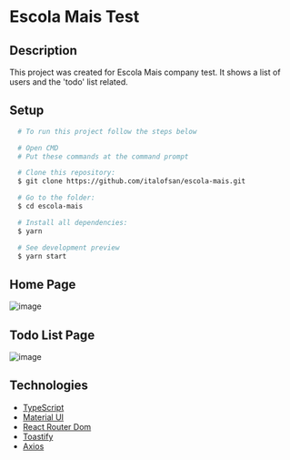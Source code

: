 # Escola Mais Test

## Description
This project was created for Escola Mais company test. It shows a list of users and the 'todo' list related.

## Setup

```bash
  # To run this project follow the steps below

  # Open CMD
  # Put these commands at the command prompt 

  # Clone this repository:
  $ git clone https://github.com/italofsan/escola-mais.git

  # Go to the folder:
  $ cd escola-mais

  # Install all dependencies:
  $ yarn

  # See development preview
  $ yarn start
```

## Home Page
![image](https://user-images.githubusercontent.com/66754958/171719491-cc8d77a5-8f12-469f-8130-7e3c79948ea9.png)

## Todo List Page
![image](https://user-images.githubusercontent.com/66754958/171719557-2a731b7e-b93c-4593-9cce-4448dc5f5f44.png)

## Technologies
- [TypeScript](https://www.typescriptlang.org/)
- [Material UI](https://material-ui.com)
- [React Router Dom](https://reactrouter.com/web/guides/quick-start)
- [Toastify](https://fkhadra.github.io/react-toastify/introduction)
- [Axios](https://github.com/axios/axios#readme)
